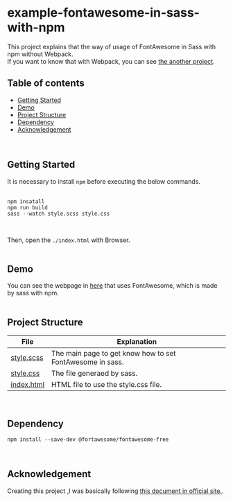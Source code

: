 # example-fontawesome-in-sass-with-npm
This project explains that the way of usage of FontAwesome in Sass with npm without Webpack.  
If you want to know that with Webpack, you can see [the another project](https://github.com/fukugit/example-fontawesome-in-sass-with-webpack).
<br/>

<!-- START doctoc generated TOC please keep comment here to allow auto update -->
<!-- DON'T EDIT THIS SECTION, INSTEAD RE-RUN doctoc TO UPDATE -->
## Table of contents

- [Getting Started](#getting-started)
- [Demo](#demo)
- [Project Structure](#project-structure)
- [Dependency](#dependency)
- [Acknowledgement](#acknowledgement)

<!-- END doctoc generated TOC please keep comment here to allow auto update -->

<br/>


## Getting Started
It is necessary to install ```npm``` before executing the below commands.  
<br/>

```
npm insatall
npm run build
sass --watch style.scss style.css
```

<br/>

Then, open the ```./index.html``` with Browser.  
<br/>

## Demo
You can see the webpage in [here](https://fukugit.github.io/example-fontawesome-in-sass-with-npm/) that uses FontAwesome, which is made by sass with npm.  
<br/>


## Project Structure
| File                       | Explanation                                               |
| -------------------------- | --------------------------------------------------------- |
| [style.scss](./style.scss) | The main page to get know how to set FontAwesome in sass. |
| [style.css](./style.css)   | The file generaed by sass.                                |
| [index.html](./index.html) | HTML file to use the style.css file.                      |

<br/>

## Dependency 

```
npm install --save-dev @fortawesome/fontawesome-free
```
<br/>

## Acknowledgement
Creating this project ,I was basically following [this document in official site.](https://fontawesome.com/v5.0/how-to-use/on-the-web/using-with/sass).  

<br/>



